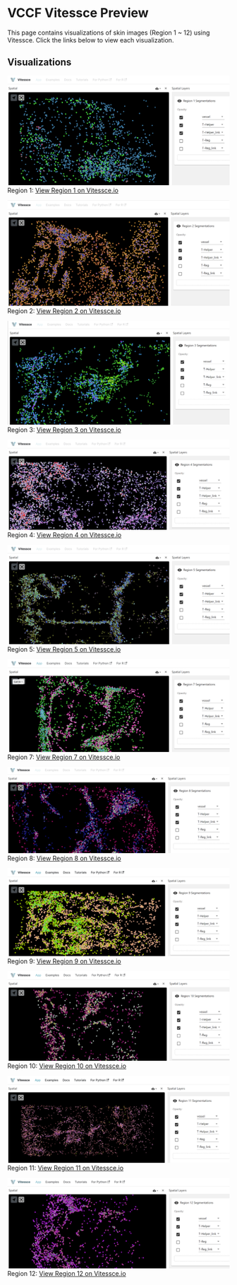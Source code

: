 # VCCF Vitessce Preview

This page contains visualizations of skin images (Region 1 ~ 12) using Vitessce. Click the links below to view each visualization.

## Visualizations

![Image 1](./image/region_1_preview.png)
Region 1: <a href="http://vitessce.io/#?theme=light&url=data:,%7B%22version%22%3A+%221.0.15%22%2C+%22name%22%3A+%22Transcriptomics+example%22%2C+%22description%22%3A+%22%22%2C+%22datasets%22%3A+%5B%7B%22uid%22%3A+%22A%22%2C+%22name%22%3A+%22Cell+segmentations%22%2C+%22files%22%3A+%5B%7B%22fileType%22%3A+%22raster.json%22%2C+%22options%22%3A+%7B%22schemaVersion%22%3A+%220.0.2%22%2C+%22images%22%3A+%5B%7B%22name%22%3A+%22Region+1+Segmentations%22%2C+%22type%22%3A+%22ome-tiff%22%2C+%22url%22%3A+%22https%3A%2F%2Fstoragetuzi.blob.core.windows.net%2Fblobtuzi%2Fcell_table_region_1.ome.tif%22%2C+%22metadata%22%3A+%7B%22isBitmask%22%3A+true%7D%7D%5D%7D%7D%5D%7D%5D%2C+%22coordinationSpace%22%3A+%7B%22dataset%22%3A+%7B%22A%22%3A+%22A%22%7D%2C+%22spatialZoom%22%3A+%7B%22A%22%3A+-4%7D%2C+%22spatialTargetX%22%3A+%7B%22A%22%3A+2000%7D%2C+%22spatialTargetY%22%3A+%7B%22A%22%3A+2000%7D%2C+%22spatialSegmentationLayer%22%3A+%7B%22A%22%3A+%5B%7B%22type%22%3A+%22bitmask%22%2C+%22index%22%3A+0%2C+%22visible%22%3A+true%2C+%22colormap%22%3A+null%2C+%22opacity%22%3A+1%2C+%22domainType%22%3A+%22Min%2FMax%22%2C+%22transparentColor%22%3A+%5B0%2C+0%2C+0%5D%2C+%22renderingMode%22%3A+%22Additive%22%2C+%22use3d%22%3A+false%2C+%22channels%22%3A+%5B%7B%22selection%22%3A+%7B%22c%22%3A+4%2C+%22t%22%3A+0%2C+%22z%22%3A+0%7D%2C+%22color%22%3A+%5B1%2C+0%2C+0%5D%2C+%22visible%22%3A+true%2C+%22slider%22%3A+%5B0%2C+1%5D%7D%2C+%7B%22selection%22%3A+%7B%22c%22%3A+1%2C+%22t%22%3A+0%2C+%22z%22%3A+0%7D%2C+%22color%22%3A+%5B0%2C+0%2C+1%5D%2C+%22visible%22%3A+true%2C+%22slider%22%3A+%5B0%2C+1%5D%7D%2C+%7B%22selection%22%3A+%7B%22c%22%3A+6%2C+%22t%22%3A+0%2C+%22z%22%3A+0%7D%2C+%22color%22%3A+%5B0%2C+0%2C+1%5D%2C+%22visible%22%3A+true%2C+%22slider%22%3A+%5B0%2C+1%5D%7D%2C+%7B%22selection%22%3A+%7B%22c%22%3A+2%2C+%22t%22%3A+0%2C+%22z%22%3A+0%7D%2C+%22color%22%3A+%5B0%2C+1%2C+0%5D%2C+%22visible%22%3A+false%2C+%22slider%22%3A+%5B0%2C+1%5D%7D%2C+%7B%22selection%22%3A+%7B%22c%22%3A+7%2C+%22t%22%3A+0%2C+%22z%22%3A+0%7D%2C+%22color%22%3A+%5B0%2C+1%2C+0%5D%2C+%22visible%22%3A+false%2C+%22slider%22%3A+%5B0%2C+1%5D%7D%5D%7D%5D%7D%7D%2C+%22layout%22%3A+%5B%7B%22component%22%3A+%22spatial%22%2C+%22coordinationScopes%22%3A+%7B%22dataset%22%3A+%22A%22%2C+%22spatialZoom%22%3A+%22A%22%2C+%22spatialTargetX%22%3A+%22A%22%2C+%22spatialTargetY%22%3A+%22A%22%2C+%22spatialSegmentationLayer%22%3A+%22A%22%7D%2C+%22x%22%3A+0.0%2C+%22y%22%3A+0%2C+%22w%22%3A+6.0%2C+%22h%22%3A+12%7D%2C+%7B%22component%22%3A+%22layerController%22%2C+%22coordinationScopes%22%3A+%7B%22dataset%22%3A+%22A%22%2C+%22spatialZoom%22%3A+%22A%22%2C+%22spatialTargetX%22%3A+%22A%22%2C+%22spatialTargetY%22%3A+%22A%22%2C+%22spatialSegmentationLayer%22%3A+%22A%22%7D%2C+%22x%22%3A+6.0%2C+%22y%22%3A+0%2C+%22w%22%3A+6.0%2C+%22h%22%3A+12%7D%5D%2C+%22initStrategy%22%3A+%22auto%22%7D" target="_blank">View Region 1 on Vitessce.io</a>

![Image 2](./image/region_2_preview.png)
Region 2: <a href="http://vitessce.io/#?theme=light&url=data:,%7B%22version%22%3A+%221.0.15%22%2C+%22name%22%3A+%22Transcriptomics+example%22%2C+%22description%22%3A+%22%22%2C+%22datasets%22%3A+%5B%7B%22uid%22%3A+%22A%22%2C+%22name%22%3A+%22Cell+segmentations%22%2C+%22files%22%3A+%5B%7B%22fileType%22%3A+%22raster.json%22%2C+%22options%22%3A+%7B%22schemaVersion%22%3A+%220.0.2%22%2C+%22images%22%3A+%5B%7B%22name%22%3A+%22Region+2+Segmentations%22%2C+%22type%22%3A+%22ome-tiff%22%2C+%22url%22%3A+%22https%3A%2F%2Fstoragetuzi.blob.core.windows.net%2Fblobtuzi%2Fcell_table_region_2.ome.tif%22%2C+%22metadata%22%3A+%7B%22isBitmask%22%3A+true%7D%7D%5D%7D%7D%5D%7D%5D%2C+%22coordinationSpace%22%3A+%7B%22dataset%22%3A+%7B%22A%22%3A+%22A%22%7D%2C+%22spatialZoom%22%3A+%7B%22A%22%3A+-4%7D%2C+%22spatialTargetX%22%3A+%7B%22A%22%3A+2000%7D%2C+%22spatialTargetY%22%3A+%7B%22A%22%3A+2000%7D%2C+%22spatialSegmentationLayer%22%3A+%7B%22A%22%3A+%5B%7B%22type%22%3A+%22bitmask%22%2C+%22index%22%3A+0%2C+%22visible%22%3A+true%2C+%22colormap%22%3A+null%2C+%22opacity%22%3A+1%2C+%22domainType%22%3A+%22Min%2FMax%22%2C+%22transparentColor%22%3A+%5B0%2C+0%2C+0%5D%2C+%22renderingMode%22%3A+%22Additive%22%2C+%22use3d%22%3A+false%2C+%22channels%22%3A+%5B%7B%22selection%22%3A+%7B%22c%22%3A+4%2C+%22t%22%3A+0%2C+%22z%22%3A+0%7D%2C+%22color%22%3A+%5B1%2C+0%2C+0%5D%2C+%22visible%22%3A+true%2C+%22slider%22%3A+%5B0%2C+1%5D%7D%2C+%7B%22selection%22%3A+%7B%22c%22%3A+1%2C+%22t%22%3A+0%2C+%22z%22%3A+0%7D%2C+%22color%22%3A+%5B0%2C+0%2C+1%5D%2C+%22visible%22%3A+true%2C+%22slider%22%3A+%5B0%2C+1%5D%7D%2C+%7B%22selection%22%3A+%7B%22c%22%3A+6%2C+%22t%22%3A+0%2C+%22z%22%3A+0%7D%2C+%22color%22%3A+%5B0%2C+0%2C+1%5D%2C+%22visible%22%3A+true%2C+%22slider%22%3A+%5B0%2C+1%5D%7D%2C+%7B%22selection%22%3A+%7B%22c%22%3A+2%2C+%22t%22%3A+0%2C+%22z%22%3A+0%7D%2C+%22color%22%3A+%5B0%2C+1%2C+0%5D%2C+%22visible%22%3A+false%2C+%22slider%22%3A+%5B0%2C+1%5D%7D%2C+%7B%22selection%22%3A+%7B%22c%22%3A+7%2C+%22t%22%3A+0%2C+%22z%22%3A+0%7D%2C+%22color%22%3A+%5B0%2C+1%2C+0%5D%2C+%22visible%22%3A+false%2C+%22slider%22%3A+%5B0%2C+1%5D%7D%5D%7D%5D%7D%7D%2C+%22layout%22%3A+%5B%7B%22component%22%3A+%22spatial%22%2C+%22coordinationScopes%22%3A+%7B%22dataset%22%3A+%22A%22%2C+%22spatialZoom%22%3A+%22A%22%2C+%22spatialTargetX%22%3A+%22A%22%2C+%22spatialTargetY%22%3A+%22A%22%2C+%22spatialSegmentationLayer%22%3A+%22A%22%7D%2C+%22x%22%3A+0.0%2C+%22y%22%3A+0%2C+%22w%22%3A+6.0%2C+%22h%22%3A+12%7D%2C+%7B%22component%22%3A+%22layerController%22%2C+%22coordinationScopes%22%3A+%7B%22dataset%22%3A+%22A%22%2C+%22spatialZoom%22%3A+%22A%22%2C+%22spatialTargetX%22%3A+%22A%22%2C+%22spatialTargetY%22%3A+%22A%22%2C+%22spatialSegmentationLayer%22%3A+%22A%22%7D%2C+%22x%22%3A+6.0%2C+%22y%22%3A+0%2C+%22w%22%3A+6.0%2C+%22h%22%3A+12%7D%5D%2C+%22initStrategy%22%3A+%22auto%22%7D" target="_blank">View Region 2 on Vitessce.io</a>

![Image 3](./image/region_3_preview.png)
Region 3: <a href="http://vitessce.io/#?theme=light&url=data:,%7B%22version%22%3A+%221.0.15%22%2C+%22name%22%3A+%22Transcriptomics+example%22%2C+%22description%22%3A+%22%22%2C+%22datasets%22%3A+%5B%7B%22uid%22%3A+%22A%22%2C+%22name%22%3A+%22Cell+segmentations%22%2C+%22files%22%3A+%5B%7B%22fileType%22%3A+%22raster.json%22%2C+%22options%22%3A+%7B%22schemaVersion%22%3A+%220.0.2%22%2C+%22images%22%3A+%5B%7B%22name%22%3A+%22Region+3+Segmentations%22%2C+%22type%22%3A+%22ome-tiff%22%2C+%22url%22%3A+%22https%3A%2F%2Fstoragetuzi.blob.core.windows.net%2Fblobtuzi%2Fcell_table_region_3.ome.tif%22%2C+%22metadata%22%3A+%7B%22isBitmask%22%3A+true%7D%7D%5D%7D%7D%5D%7D%5D%2C+%22coordinationSpace%22%3A+%7B%22dataset%22%3A+%7B%22A%22%3A+%22A%22%7D%2C+%22spatialZoom%22%3A+%7B%22A%22%3A+-4%7D%2C+%22spatialTargetX%22%3A+%7B%22A%22%3A+2000%7D%2C+%22spatialTargetY%22%3A+%7B%22A%22%3A+2000%7D%2C+%22spatialSegmentationLayer%22%3A+%7B%22A%22%3A+%5B%7B%22type%22%3A+%22bitmask%22%2C+%22index%22%3A+0%2C+%22visible%22%3A+true%2C+%22colormap%22%3A+null%2C+%22opacity%22%3A+1%2C+%22domainType%22%3A+%22Min%2FMax%22%2C+%22transparentColor%22%3A+%5B0%2C+0%2C+0%5D%2C+%22renderingMode%22%3A+%22Additive%22%2C+%22use3d%22%3A+false%2C+%22channels%22%3A+%5B%7B%22selection%22%3A+%7B%22c%22%3A+4%2C+%22t%22%3A+0%2C+%22z%22%3A+0%7D%2C+%22color%22%3A+%5B1%2C+0%2C+0%5D%2C+%22visible%22%3A+true%2C+%22slider%22%3A+%5B0%2C+1%5D%7D%2C+%7B%22selection%22%3A+%7B%22c%22%3A+1%2C+%22t%22%3A+0%2C+%22z%22%3A+0%7D%2C+%22color%22%3A+%5B0%2C+0%2C+1%5D%2C+%22visible%22%3A+true%2C+%22slider%22%3A+%5B0%2C+1%5D%7D%2C+%7B%22selection%22%3A+%7B%22c%22%3A+6%2C+%22t%22%3A+0%2C+%22z%22%3A+0%7D%2C+%22color%22%3A+%5B0%2C+0%2C+1%5D%2C+%22visible%22%3A+true%2C+%22slider%22%3A+%5B0%2C+1%5D%7D%2C+%7B%22selection%22%3A+%7B%22c%22%3A+2%2C+%22t%22%3A+0%2C+%22z%22%3A+0%7D%2C+%22color%22%3A+%5B0%2C+1%2C+0%5D%2C+%22visible%22%3A+false%2C+%22slider%22%3A+%5B0%2C+1%5D%7D%2C+%7B%22selection%22%3A+%7B%22c%22%3A+7%2C+%22t%22%3A+0%2C+%22z%22%3A+0%7D%2C+%22color%22%3A+%5B0%2C+1%2C+0%5D%2C+%22visible%22%3A+false%2C+%22slider%22%3A+%5B0%2C+1%5D%7D%5D%7D%5D%7D%7D%2C+%22layout%22%3A+%5B%7B%22component%22%3A+%22spatial%22%2C+%22coordinationScopes%22%3A+%7B%22dataset%22%3A+%22A%22%2C+%22spatialZoom%22%3A+%22A%22%2C+%22spatialTargetX%22%3A+%22A%22%2C+%22spatialTargetY%22%3A+%22A%22%2C+%22spatialSegmentationLayer%22%3A+%22A%22%7D%2C+%22x%22%3A+0.0%2C+%22y%22%3A+0%2C+%22w%22%3A+6.0%2C+%22h%22%3A+12%7D%2C+%7B%22component%22%3A+%22layerController%22%2C+%22coordinationScopes%22%3A+%7B%22dataset%22%3A+%22A%22%2C+%22spatialZoom%22%3A+%22A%22%2C+%22spatialTargetX%22%3A+%22A%22%2C+%22spatialTargetY%22%3A+%22A%22%2C+%22spatialSegmentationLayer%22%3A+%22A%22%7D%2C+%22x%22%3A+6.0%2C+%22y%22%3A+0%2C+%22w%22%3A+6.0%2C+%22h%22%3A+12%7D%5D%2C+%22initStrategy%22%3A+%22auto%22%7D" target="_blank">View Region 3 on Vitessce.io</a>

![Image 4](./image/region_4_preview.png)
Region 4: <a href="http://vitessce.io/#?theme=light&url=data:,%7B%22version%22%3A+%221.0.15%22%2C+%22name%22%3A+%22Transcriptomics+example%22%2C+%22description%22%3A+%22%22%2C+%22datasets%22%3A+%5B%7B%22uid%22%3A+%22A%22%2C+%22name%22%3A+%22Cell+segmentations%22%2C+%22files%22%3A+%5B%7B%22fileType%22%3A+%22raster.json%22%2C+%22options%22%3A+%7B%22schemaVersion%22%3A+%220.0.2%22%2C+%22images%22%3A+%5B%7B%22name%22%3A+%22Region+4+Segmentations%22%2C+%22type%22%3A+%22ome-tiff%22%2C+%22url%22%3A+%22https%3A%2F%2Fstoragetuzi.blob.core.windows.net%2Fblobtuzi%2Fcell_table_region_4.ome.tif%22%2C+%22metadata%22%3A+%7B%22isBitmask%22%3A+true%7D%7D%5D%7D%7D%5D%7D%5D%2C+%22coordinationSpace%22%3A+%7B%22dataset%22%3A+%7B%22A%22%3A+%22A%22%7D%2C+%22spatialZoom%22%3A+%7B%22A%22%3A+-4%7D%2C+%22spatialTargetX%22%3A+%7B%22A%22%3A+2000%7D%2C+%22spatialTargetY%22%3A+%7B%22A%22%3A+2000%7D%2C+%22spatialSegmentationLayer%22%3A+%7B%22A%22%3A+%5B%7B%22type%22%3A+%22bitmask%22%2C+%22index%22%3A+0%2C+%22visible%22%3A+true%2C+%22colormap%22%3A+null%2C+%22opacity%22%3A+1%2C+%22domainType%22%3A+%22Min%2FMax%22%2C+%22transparentColor%22%3A+%5B0%2C+0%2C+0%5D%2C+%22renderingMode%22%3A+%22Additive%22%2C+%22use3d%22%3A+false%2C+%22channels%22%3A+%5B%7B%22selection%22%3A+%7B%22c%22%3A+4%2C+%22t%22%3A+0%2C+%22z%22%3A+0%7D%2C+%22color%22%3A+%5B1%2C+0%2C+0%5D%2C+%22visible%22%3A+true%2C+%22slider%22%3A+%5B0%2C+1%5D%7D%2C+%7B%22selection%22%3A+%7B%22c%22%3A+1%2C+%22t%22%3A+0%2C+%22z%22%3A+0%7D%2C+%22color%22%3A+%5B0%2C+0%2C+1%5D%2C+%22visible%22%3A+true%2C+%22slider%22%3A+%5B0%2C+1%5D%7D%2C+%7B%22selection%22%3A+%7B%22c%22%3A+6%2C+%22t%22%3A+0%2C+%22z%22%3A+0%7D%2C+%22color%22%3A+%5B0%2C+0%2C+1%5D%2C+%22visible%22%3A+true%2C+%22slider%22%3A+%5B0%2C+1%5D%7D%2C+%7B%22selection%22%3A+%7B%22c%22%3A+2%2C+%22t%22%3A+0%2C+%22z%22%3A+0%7D%2C+%22color%22%3A+%5B0%2C+1%2C+0%5D%2C+%22visible%22%3A+false%2C+%22slider%22%3A+%5B0%2C+1%5D%7D%2C+%7B%22selection%22%3A+%7B%22c%22%3A+7%2C+%22t%22%3A+0%2C+%22z%22%3A+0%7D%2C+%22color%22%3A+%5B0%2C+1%2C+0%5D%2C+%22visible%22%3A+false%2C+%22slider%22%3A+%5B0%2C+1%5D%7D%5D%7D%5D%7D%7D%2C+%22layout%22%3A+%5B%7B%22component%22%3A+%22spatial%22%2C+%22coordinationScopes%22%3A+%7B%22dataset%22%3A+%22A%22%2C+%22spatialZoom%22%3A+%22A%22%2C+%22spatialTargetX%22%3A+%22A%22%2C+%22spatialTargetY%22%3A+%22A%22%2C+%22spatialSegmentationLayer%22%3A+%22A%22%7D%2C+%22x%22%3A+0.0%2C+%22y%22%3A+0%2C+%22w%22%3A+6.0%2C+%22h%22%3A+12%7D%2C+%7B%22component%22%3A+%22layerController%22%2C+%22coordinationScopes%22%3A+%7B%22dataset%22%3A+%22A%22%2C+%22spatialZoom%22%3A+%22A%22%2C+%22spatialTargetX%22%3A+%22A%22%2C+%22spatialTargetY%22%3A+%22A%22%2C+%22spatialSegmentationLayer%22%3A+%22A%22%7D%2C+%22x%22%3A+6.0%2C+%22y%22%3A+0%2C+%22w%22%3A+6.0%2C+%22h%22%3A+12%7D%5D%2C+%22initStrategy%22%3A+%22auto%22%7D" target="_blank">View Region 4 on Vitessce.io</a>

![Image 5](./image/region_5_preview.png)
Region 5: <a href="http://vitessce.io/#?theme=light&url=data:,%7B%22version%22%3A+%221.0.15%22%2C+%22name%22%3A+%22Transcriptomics+example%22%2C+%22description%22%3A+%22%22%2C+%22datasets%22%3A+%5B%7B%22uid%22%3A+%22A%22%2C+%22name%22%3A+%22Cell+segmentations%22%2C+%22files%22%3A+%5B%7B%22fileType%22%3A+%22raster.json%22%2C+%22options%22%3A+%7B%22schemaVersion%22%3A+%220.0.2%22%2C+%22images%22%3A+%5B%7B%22name%22%3A+%22Region+5+Segmentations%22%2C+%22type%22%3A+%22ome-tiff%22%2C+%22url%22%3A+%22https%3A%2F%2Fstoragetuzi.blob.core.windows.net%2Fblobtuzi%2Fcell_table_region_5.ome.tif%22%2C+%22metadata%22%3A+%7B%22isBitmask%22%3A+true%7D%7D%5D%7D%7D%5D%7D%5D%2C+%22coordinationSpace%22%3A+%7B%22dataset%22%3A+%7B%22A%22%3A+%22A%22%7D%2C+%22spatialZoom%22%3A+%7B%22A%22%3A+-4%7D%2C+%22spatialTargetX%22%3A+%7B%22A%22%3A+2000%7D%2C+%22spatialTargetY%22%3A+%7B%22A%22%3A+2000%7D%2C+%22spatialSegmentationLayer%22%3A+%7B%22A%22%3A+%5B%7B%22type%22%3A+%22bitmask%22%2C+%22index%22%3A+0%2C+%22visible%22%3A+true%2C+%22colormap%22%3A+null%2C+%22opacity%22%3A+1%2C+%22domainType%22%3A+%22Min%2FMax%22%2C+%22transparentColor%22%3A+%5B0%2C+0%2C+0%5D%2C+%22renderingMode%22%3A+%22Additive%22%2C+%22use3d%22%3A+false%2C+%22channels%22%3A+%5B%7B%22selection%22%3A+%7B%22c%22%3A+4%2C+%22t%22%3A+0%2C+%22z%22%3A+0%7D%2C+%22color%22%3A+%5B1%2C+0%2C+0%5D%2C+%22visible%22%3A+true%2C+%22slider%22%3A+%5B0%2C+1%5D%7D%2C+%7B%22selection%22%3A+%7B%22c%22%3A+1%2C+%22t%22%3A+0%2C+%22z%22%3A+0%7D%2C+%22color%22%3A+%5B0%2C+0%2C+1%5D%2C+%22visible%22%3A+true%2C+%22slider%22%3A+%5B0%2C+1%5D%7D%2C+%7B%22selection%22%3A+%7B%22c%22%3A+6%2C+%22t%22%3A+0%2C+%22z%22%3A+0%7D%2C+%22color%22%3A+%5B0%2C+0%2C+1%5D%2C+%22visible%22%3A+true%2C+%22slider%22%3A+%5B0%2C+1%5D%7D%2C+%7B%22selection%22%3A+%7B%22c%22%3A+2%2C+%22t%22%3A+0%2C+%22z%22%3A+0%7D%2C+%22color%22%3A+%5B0%2C+1%2C+0%5D%2C+%22visible%22%3A+false%2C+%22slider%22%3A+%5B0%2C+1%5D%7D%2C+%7B%22selection%22%3A+%7B%22c%22%3A+7%2C+%22t%22%3A+0%2C+%22z%22%3A+0%7D%2C+%22color%22%3A+%5B0%2C+1%2C+0%5D%2C+%22visible%22%3A+false%2C+%22slider%22%3A+%5B0%2C+1%5D%7D%5D%7D%5D%7D%7D%2C+%22layout%22%3A+%5B%7B%22component%22%3A+%22spatial%22%2C+%22coordinationScopes%22%3A+%7B%22dataset%22%3A+%22A%22%2C+%22spatialZoom%22%3A+%22A%22%2C+%22spatialTargetX%22%3A+%22A%22%2C+%22spatialTargetY%22%3A+%22A%22%2C+%22spatialSegmentationLayer%22%3A+%22A%22%7D%2C+%22x%22%3A+0.0%2C+%22y%22%3A+0%2C+%22w%22%3A+6.0%2C+%22h%22%3A+12%7D%2C+%7B%22component%22%3A+%22layerController%22%2C+%22coordinationScopes%22%3A+%7B%22dataset%22%3A+%22A%22%2C+%22spatialZoom%22%3A+%22A%22%2C+%22spatialTargetX%22%3A+%22A%22%2C+%22spatialTargetY%22%3A+%22A%22%2C+%22spatialSegmentationLayer%22%3A+%22A%22%7D%2C+%22x%22%3A+6.0%2C+%22y%22%3A+0%2C+%22w%22%3A+6.0%2C+%22h%22%3A+12%7D%5D%2C+%22initStrategy%22%3A+%22auto%22%7D" target="_blank">View Region 5 on Vitessce.io</a>

![Image 7](./image/region_7_preview.png)
Region 7: <a href="http://vitessce.io/#?theme=light&url=data:,%7B%22version%22%3A+%221.0.15%22%2C+%22name%22%3A+%22Transcriptomics+example%22%2C+%22description%22%3A+%22%22%2C+%22datasets%22%3A+%5B%7B%22uid%22%3A+%22A%22%2C+%22name%22%3A+%22Cell+segmentations%22%2C+%22files%22%3A+%5B%7B%22fileType%22%3A+%22raster.json%22%2C+%22options%22%3A+%7B%22schemaVersion%22%3A+%220.0.2%22%2C+%22images%22%3A+%5B%7B%22name%22%3A+%22Region+7+Segmentations%22%2C+%22type%22%3A+%22ome-tiff%22%2C+%22url%22%3A+%22https%3A%2F%2Fstoragetuzi.blob.core.windows.net%2Fblobtuzi%2Fcell_table_region_7.ome.tif%22%2C+%22metadata%22%3A+%7B%22isBitmask%22%3A+true%7D%7D%5D%7D%7D%5D%7D%5D%2C+%22coordinationSpace%22%3A+%7B%22dataset%22%3A+%7B%22A%22%3A+%22A%22%7D%2C+%22spatialZoom%22%3A+%7B%22A%22%3A+-4%7D%2C+%22spatialTargetX%22%3A+%7B%22A%22%3A+2000%7D%2C+%22spatialTargetY%22%3A+%7B%22A%22%3A+2000%7D%2C+%22spatialSegmentationLayer%22%3A+%7B%22A%22%3A+%5B%7B%22type%22%3A+%22bitmask%22%2C+%22index%22%3A+0%2C+%22visible%22%3A+true%2C+%22colormap%22%3A+null%2C+%22opacity%22%3A+1%2C+%22domainType%22%3A+%22Min%2FMax%22%2C+%22transparentColor%22%3A+%5B0%2C+0%2C+0%5D%2C+%22renderingMode%22%3A+%22Additive%22%2C+%22use3d%22%3A+false%2C+%22channels%22%3A+%5B%7B%22selection%22%3A+%7B%22c%22%3A+4%2C+%22t%22%3A+0%2C+%22z%22%3A+0%7D%2C+%22color%22%3A+%5B1%2C+0%2C+0%5D%2C+%22visible%22%3A+true%2C+%22slider%22%3A+%5B0%2C+1%5D%7D%2C+%7B%22selection%22%3A+%7B%22c%22%3A+1%2C+%22t%22%3A+0%2C+%22z%22%3A+0%7D%2C+%22color%22%3A+%5B0%2C+0%2C+1%5D%2C+%22visible%22%3A+true%2C+%22slider%22%3A+%5B0%2C+1%5D%7D%2C+%7B%22selection%22%3A+%7B%22c%22%3A+6%2C+%22t%22%3A+0%2C+%22z%22%3A+0%7D%2C+%22color%22%3A+%5B0%2C+0%2C+1%5D%2C+%22visible%22%3A+true%2C+%22slider%22%3A+%5B0%2C+1%5D%7D%2C+%7B%22selection%22%3A+%7B%22c%22%3A+2%2C+%22t%22%3A+0%2C+%22z%22%3A+0%7D%2C+%22color%22%3A+%5B0%2C+1%2C+0%5D%2C+%22visible%22%3A+false%2C+%22slider%22%3A+%5B0%2C+1%5D%7D%2C+%7B%22selection%22%3A+%7B%22c%22%3A+7%2C+%22t%22%3A+0%2C+%22z%22%3A+0%7D%2C+%22color%22%3A+%5B0%2C+1%2C+0%5D%2C+%22visible%22%3A+false%2C+%22slider%22%3A+%5B0%2C+1%5D%7D%5D%7D%5D%7D%7D%2C+%22layout%22%3A+%5B%7B%22component%22%3A+%22spatial%22%2C+%22coordinationScopes%22%3A+%7B%22dataset%22%3A+%22A%22%2C+%22spatialZoom%22%3A+%22A%22%2C+%22spatialTargetX%22%3A+%22A%22%2C+%22spatialTargetY%22%3A+%22A%22%2C+%22spatialSegmentationLayer%22%3A+%22A%22%7D%2C+%22x%22%3A+0.0%2C+%22y%22%3A+0%2C+%22w%22%3A+6.0%2C+%22h%22%3A+12%7D%2C+%7B%22component%22%3A+%22layerController%22%2C+%22coordinationScopes%22%3A+%7B%22dataset%22%3A+%22A%22%2C+%22spatialZoom%22%3A+%22A%22%2C+%22spatialTargetX%22%3A+%22A%22%2C+%22spatialTargetY%22%3A+%22A%22%2C+%22spatialSegmentationLayer%22%3A+%22A%22%7D%2C+%22x%22%3A+6.0%2C+%22y%22%3A+0%2C+%22w%22%3A+6.0%2C+%22h%22%3A+12%7D%5D%2C+%22initStrategy%22%3A+%22auto%22%7D" target="_blank">View Region 7 on Vitessce.io</a>

![Image 8](./image/region_8_preview.png)
Region 8: <a href="http://vitessce.io/#?theme=light&url=data:,%7B%22version%22%3A+%221.0.15%22%2C+%22name%22%3A+%22Transcriptomics+example%22%2C+%22description%22%3A+%22%22%2C+%22datasets%22%3A+%5B%7B%22uid%22%3A+%22A%22%2C+%22name%22%3A+%22Cell+segmentations%22%2C+%22files%22%3A+%5B%7B%22fileType%22%3A+%22raster.json%22%2C+%22options%22%3A+%7B%22schemaVersion%22%3A+%220.0.2%22%2C+%22images%22%3A+%5B%7B%22name%22%3A+%22Region+8+Segmentations%22%2C+%22type%22%3A+%22ome-tiff%22%2C+%22url%22%3A+%22https%3A%2F%2Fstoragetuzi.blob.core.windows.net%2Fblobtuzi%2Fcell_table_region_8.ome.tif%22%2C+%22metadata%22%3A+%7B%22isBitmask%22%3A+true%7D%7D%5D%7D%7D%5D%7D%5D%2C+%22coordinationSpace%22%3A+%7B%22dataset%22%3A+%7B%22A%22%3A+%22A%22%7D%2C+%22spatialZoom%22%3A+%7B%22A%22%3A+-4%7D%2C+%22spatialTargetX%22%3A+%7B%22A%22%3A+2000%7D%2C+%22spatialTargetY%22%3A+%7B%22A%22%3A+2000%7D%2C+%22spatialSegmentationLayer%22%3A+%7B%22A%22%3A+%5B%7B%22type%22%3A+%22bitmask%22%2C+%22index%22%3A+0%2C+%22visible%22%3A+true%2C+%22colormap%22%3A+null%2C+%22opacity%22%3A+1%2C+%22domainType%22%3A+%22Min%2FMax%22%2C+%22transparentColor%22%3A+%5B0%2C+0%2C+0%5D%2C+%22renderingMode%22%3A+%22Additive%22%2C+%22use3d%22%3A+false%2C+%22channels%22%3A+%5B%7B%22selection%22%3A+%7B%22c%22%3A+4%2C+%22t%22%3A+0%2C+%22z%22%3A+0%7D%2C+%22color%22%3A+%5B1%2C+0%2C+0%5D%2C+%22visible%22%3A+true%2C+%22slider%22%3A+%5B0%2C+1%5D%7D%2C+%7B%22selection%22%3A+%7B%22c%22%3A+1%2C+%22t%22%3A+0%2C+%22z%22%3A+0%7D%2C+%22color%22%3A+%5B0%2C+0%2C+1%5D%2C+%22visible%22%3A+true%2C+%22slider%22%3A+%5B0%2C+1%5D%7D%2C+%7B%22selection%22%3A+%7B%22c%22%3A+6%2C+%22t%22%3A+0%2C+%22z%22%3A+0%7D%2C+%22color%22%3A+%5B0%2C+0%2C+1%5D%2C+%22visible%22%3A+true%2C+%22slider%22%3A+%5B0%2C+1%5D%7D%2C+%7B%22selection%22%3A+%7B%22c%22%3A+2%2C+%22t%22%3A+0%2C+%22z%22%3A+0%7D%2C+%22color%22%3A+%5B0%2C+1%2C+0%5D%2C+%22visible%22%3A+false%2C+%22slider%22%3A+%5B0%2C+1%5D%7D%2C+%7B%22selection%22%3A+%7B%22c%22%3A+7%2C+%22t%22%3A+0%2C+%22z%22%3A+0%7D%2C+%22color%22%3A+%5B0%2C+1%2C+0%5D%2C+%22visible%22%3A+false%2C+%22slider%22%3A+%5B0%2C+1%5D%7D%5D%7D%5D%7D%7D%2C+%22layout%22%3A+%5B%7B%22component%22%3A+%22spatial%22%2C+%22coordinationScopes%22%3A+%7B%22dataset%22%3A+%22A%22%2C+%22spatialZoom%22%3A+%22A%22%2C+%22spatialTargetX%22%3A+%22A%22%2C+%22spatialTargetY%22%3A+%22A%22%2C+%22spatialSegmentationLayer%22%3A+%22A%22%7D%2C+%22x%22%3A+0.0%2C+%22y%22%3A+0%2C+%22w%22%3A+6.0%2C+%22h%22%3A+12%7D%2C+%7B%22component%22%3A+%22layerController%22%2C+%22coordinationScopes%22%3A+%7B%22dataset%22%3A+%22A%22%2C+%22spatialZoom%22%3A+%22A%22%2C+%22spatialTargetX%22%3A+%22A%22%2C+%22spatialTargetY%22%3A+%22A%22%2C+%22spatialSegmentationLayer%22%3A+%22A%22%7D%2C+%22x%22%3A+6.0%2C+%22y%22%3A+0%2C+%22w%22%3A+6.0%2C+%22h%22%3A+12%7D%5D%2C+%22initStrategy%22%3A+%22auto%22%7D" target="_blank">View Region 8 on Vitessce.io</a>

![Image 9](./image/region_9_preview.png)
Region 9: <a href="http://vitessce.io/#?theme=light&url=data:,%7B%22version%22%3A+%221.0.15%22%2C+%22name%22%3A+%22Transcriptomics+example%22%2C+%22description%22%3A+%22%22%2C+%22datasets%22%3A+%5B%7B%22uid%22%3A+%22A%22%2C+%22name%22%3A+%22Cell+segmentations%22%2C+%22files%22%3A+%5B%7B%22fileType%22%3A+%22raster.json%22%2C+%22options%22%3A+%7B%22schemaVersion%22%3A+%220.0.2%22%2C+%22images%22%3A+%5B%7B%22name%22%3A+%22Region+9+Segmentations%22%2C+%22type%22%3A+%22ome-tiff%22%2C+%22url%22%3A+%22https%3A%2F%2Fstoragetuzi.blob.core.windows.net%2Fblobtuzi%2Fcell_table_region_9.ome.tif%22%2C+%22metadata%22%3A+%7B%22isBitmask%22%3A+true%7D%7D%5D%7D%7D%5D%7D%5D%2C+%22coordinationSpace%22%3A+%7B%22dataset%22%3A+%7B%22A%22%3A+%22A%22%7D%2C+%22spatialZoom%22%3A+%7B%22A%22%3A+-4%7D%2C+%22spatialTargetX%22%3A+%7B%22A%22%3A+2000%7D%2C+%22spatialTargetY%22%3A+%7B%22A%22%3A+2000%7D%2C+%22spatialSegmentationLayer%22%3A+%7B%22A%22%3A+%5B%7B%22type%22%3A+%22bitmask%22%2C+%22index%22%3A+0%2C+%22visible%22%3A+true%2C+%22colormap%22%3A+null%2C+%22opacity%22%3A+1%2C+%22domainType%22%3A+%22Min%2FMax%22%2C+%22transparentColor%22%3A+%5B0%2C+0%2C+0%5D%2C+%22renderingMode%22%3A+%22Additive%22%2C+%22use3d%22%3A+false%2C+%22channels%22%3A+%5B%7B%22selection%22%3A+%7B%22c%22%3A+4%2C+%22t%22%3A+0%2C+%22z%22%3A+0%7D%2C+%22color%22%3A+%5B1%2C+0%2C+0%5D%2C+%22visible%22%3A+true%2C+%22slider%22%3A+%5B0%2C+1%5D%7D%2C+%7B%22selection%22%3A+%7B%22c%22%3A+1%2C+%22t%22%3A+0%2C+%22z%22%3A+0%7D%2C+%22color%22%3A+%5B0%2C+0%2C+1%5D%2C+%22visible%22%3A+true%2C+%22slider%22%3A+%5B0%2C+1%5D%7D%2C+%7B%22selection%22%3A+%7B%22c%22%3A+6%2C+%22t%22%3A+0%2C+%22z%22%3A+0%7D%2C+%22color%22%3A+%5B0%2C+0%2C+1%5D%2C+%22visible%22%3A+true%2C+%22slider%22%3A+%5B0%2C+1%5D%7D%2C+%7B%22selection%22%3A+%7B%22c%22%3A+2%2C+%22t%22%3A+0%2C+%22z%22%3A+0%7D%2C+%22color%22%3A+%5B0%2C+1%2C+0%5D%2C+%22visible%22%3A+false%2C+%22slider%22%3A+%5B0%2C+1%5D%7D%2C+%7B%22selection%22%3A+%7B%22c%22%3A+7%2C+%22t%22%3A+0%2C+%22z%22%3A+0%7D%2C+%22color%22%3A+%5B0%2C+1%2C+0%5D%2C+%22visible%22%3A+false%2C+%22slider%22%3A+%5B0%2C+1%5D%7D%5D%7D%5D%7D%7D%2C+%22layout%22%3A+%5B%7B%22component%22%3A+%22spatial%22%2C+%22coordinationScopes%22%3A+%7B%22dataset%22%3A+%22A%22%2C+%22spatialZoom%22%3A+%22A%22%2C+%22spatialTargetX%22%3A+%22A%22%2C+%22spatialTargetY%22%3A+%22A%22%2C+%22spatialSegmentationLayer%22%3A+%22A%22%7D%2C+%22x%22%3A+0.0%2C+%22y%22%3A+0%2C+%22w%22%3A+6.0%2C+%22h%22%3A+12%7D%2C+%7B%22component%22%3A+%22layerController%22%2C+%22coordinationScopes%22%3A+%7B%22dataset%22%3A+%22A%22%2C+%22spatialZoom%22%3A+%22A%22%2C+%22spatialTargetX%22%3A+%22A%22%2C+%22spatialTargetY%22%3A+%22A%22%2C+%22spatialSegmentationLayer%22%3A+%22A%22%7D%2C+%22x%22%3A+6.0%2C+%22y%22%3A+0%2C+%22w%22%3A+6.0%2C+%22h%22%3A+12%7D%5D%2C+%22initStrategy%22%3A+%22auto%22%7D" target="_blank">View Region 9 on Vitessce.io</a>

![Image 10](./image/region_10_preview.png)
Region 10: <a href="http://vitessce.io/#?theme=light&url=data:,%7B%22version%22%3A+%221.0.15%22%2C+%22name%22%3A+%22Transcriptomics+example%22%2C+%22description%22%3A+%22%22%2C+%22datasets%22%3A+%5B%7B%22uid%22%3A+%22A%22%2C+%22name%22%3A+%22Cell+segmentations%22%2C+%22files%22%3A+%5B%7B%22fileType%22%3A+%22raster.json%22%2C+%22options%22%3A+%7B%22schemaVersion%22%3A+%220.0.2%22%2C+%22images%22%3A+%5B%7B%22name%22%3A+%22Region+10+Segmentations%22%2C+%22type%22%3A+%22ome-tiff%22%2C+%22url%22%3A+%22https%3A%2F%2Fstoragetuzi.blob.core.windows.net%2Fblobtuzi%2Fcell_table_region_10.ome.tif%22%2C+%22metadata%22%3A+%7B%22isBitmask%22%3A+true%7D%7D%5D%7D%7D%5D%7D%5D%2C+%22coordinationSpace%22%3A+%7B%22dataset%22%3A+%7B%22A%22%3A+%22A%22%7D%2C+%22spatialZoom%22%3A+%7B%22A%22%3A+-4%7D%2C+%22spatialTargetX%22%3A+%7B%22A%22%3A+2000%7D%2C+%22spatialTargetY%22%3A+%7B%22A%22%3A+2000%7D%2C+%22spatialSegmentationLayer%22%3A+%7B%22A%22%3A+%5B%7B%22type%22%3A+%22bitmask%22%2C+%22index%22%3A+0%2C+%22visible%22%3A+true%2C+%22colormap%22%3A+null%2C+%22opacity%22%3A+1%2C+%22domainType%22%3A+%22Min%2FMax%22%2C+%22transparentColor%22%3A+%5B0%2C+0%2C+0%5D%2C+%22renderingMode%22%3A+%22Additive%22%2C+%22use3d%22%3A+false%2C+%22channels%22%3A+%5B%7B%22selection%22%3A+%7B%22c%22%3A+4%2C+%22t%22%3A+0%2C+%22z%22%3A+0%7D%2C+%22color%22%3A+%5B1%2C+0%2C+0%5D%2C+%22visible%22%3A+true%2C+%22slider%22%3A+%5B0%2C+1%5D%7D%2C+%7B%22selection%22%3A+%7B%22c%22%3A+1%2C+%22t%22%3A+0%2C+%22z%22%3A+0%7D%2C+%22color%22%3A+%5B0%2C+0%2C+1%5D%2C+%22visible%22%3A+true%2C+%22slider%22%3A+%5B0%2C+1%5D%7D%2C+%7B%22selection%22%3A+%7B%22c%22%3A+6%2C+%22t%22%3A+0%2C+%22z%22%3A+0%7D%2C+%22color%22%3A+%5B0%2C+0%2C+1%5D%2C+%22visible%22%3A+true%2C+%22slider%22%3A+%5B0%2C+1%5D%7D%2C+%7B%22selection%22%3A+%7B%22c%22%3A+2%2C+%22t%22%3A+0%2C+%22z%22%3A+0%7D%2C+%22color%22%3A+%5B0%2C+1%2C+0%5D%2C+%22visible%22%3A+false%2C+%22slider%22%3A+%5B0%2C+1%5D%7D%2C+%7B%22selection%22%3A+%7B%22c%22%3A+7%2C+%22t%22%3A+0%2C+%22z%22%3A+0%7D%2C+%22color%22%3A+%5B0%2C+1%2C+0%5D%2C+%22visible%22%3A+false%2C+%22slider%22%3A+%5B0%2C+1%5D%7D%5D%7D%5D%7D%7D%2C+%22layout%22%3A+%5B%7B%22component%22%3A+%22spatial%22%2C+%22coordinationScopes%22%3A+%7B%22dataset%22%3A+%22A%22%2C+%22spatialZoom%22%3A+%22A%22%2C+%22spatialTargetX%22%3A+%22A%22%2C+%22spatialTargetY%22%3A+%22A%22%2C+%22spatialSegmentationLayer%22%3A+%22A%22%7D%2C+%22x%22%3A+0.0%2C+%22y%22%3A+0%2C+%22w%22%3A+6.0%2C+%22h%22%3A+12%7D%2C+%7B%22component%22%3A+%22layerController%22%2C+%22coordinationScopes%22%3A+%7B%22dataset%22%3A+%22A%22%2C+%22spatialZoom%22%3A+%22A%22%2C+%22spatialTargetX%22%3A+%22A%22%2C+%22spatialTargetY%22%3A+%22A%22%2C+%22spatialSegmentationLayer%22%3A+%22A%22%7D%2C+%22x%22%3A+6.0%2C+%22y%22%3A+0%2C+%22w%22%3A+6.0%2C+%22h%22%3A+12%7D%5D%2C+%22initStrategy%22%3A+%22auto%22%7D" target="_blank">View Region 10 on Vitessce.io</a>

![Image 11](./image/region_11_preview.png)
Region 11: <a href="http://vitessce.io/#?theme=light&url=data:,%7B%22version%22%3A+%221.0.15%22%2C+%22name%22%3A+%22Transcriptomics+example%22%2C+%22description%22%3A+%22%22%2C+%22datasets%22%3A+%5B%7B%22uid%22%3A+%22A%22%2C+%22name%22%3A+%22Cell+segmentations%22%2C+%22files%22%3A+%5B%7B%22fileType%22%3A+%22raster.json%22%2C+%22options%22%3A+%7B%22schemaVersion%22%3A+%220.0.2%22%2C+%22images%22%3A+%5B%7B%22name%22%3A+%22Region+11+Segmentations%22%2C+%22type%22%3A+%22ome-tiff%22%2C+%22url%22%3A+%22https%3A%2F%2Fstoragetuzi.blob.core.windows.net%2Fblobtuzi%2Fcell_table_region_11.ome.tif%22%2C+%22metadata%22%3A+%7B%22isBitmask%22%3A+true%7D%7D%5D%7D%7D%5D%7D%5D%2C+%22coordinationSpace%22%3A+%7B%22dataset%22%3A+%7B%22A%22%3A+%22A%22%7D%2C+%22spatialZoom%22%3A+%7B%22A%22%3A+-4%7D%2C+%22spatialTargetX%22%3A+%7B%22A%22%3A+2000%7D%2C+%22spatialTargetY%22%3A+%7B%22A%22%3A+2000%7D%2C+%22spatialSegmentationLayer%22%3A+%7B%22A%22%3A+%5B%7B%22type%22%3A+%22bitmask%22%2C+%22index%22%3A+0%2C+%22visible%22%3A+true%2C+%22colormap%22%3A+null%2C+%22opacity%22%3A+1%2C+%22domainType%22%3A+%22Min%2FMax%22%2C+%22transparentColor%22%3A+%5B0%2C+0%2C+0%5D%2C+%22renderingMode%22%3A+%22Additive%22%2C+%22use3d%22%3A+false%2C+%22channels%22%3A+%5B%7B%22selection%22%3A+%7B%22c%22%3A+4%2C+%22t%22%3A+0%2C+%22z%22%3A+0%7D%2C+%22color%22%3A+%5B1%2C+0%2C+0%5D%2C+%22visible%22%3A+true%2C+%22slider%22%3A+%5B0%2C+1%5D%7D%2C+%7B%22selection%22%3A+%7B%22c%22%3A+1%2C+%22t%22%3A+0%2C+%22z%22%3A+0%7D%2C+%22color%22%3A+%5B0%2C+0%2C+1%5D%2C+%22visible%22%3A+true%2C+%22slider%22%3A+%5B0%2C+1%5D%7D%2C+%7B%22selection%22%3A+%7B%22c%22%3A+6%2C+%22t%22%3A+0%2C+%22z%22%3A+0%7D%2C+%22color%22%3A+%5B0%2C+0%2C+1%5D%2C+%22visible%22%3A+true%2C+%22slider%22%3A+%5B0%2C+1%5D%7D%2C+%7B%22selection%22%3A+%7B%22c%22%3A+2%2C+%22t%22%3A+0%2C+%22z%22%3A+0%7D%2C+%22color%22%3A+%5B0%2C+1%2C+0%5D%2C+%22visible%22%3A+false%2C+%22slider%22%3A+%5B0%2C+1%5D%7D%2C+%7B%22selection%22%3A+%7B%22c%22%3A+7%2C+%22t%22%3A+0%2C+%22z%22%3A+0%7D%2C+%22color%22%3A+%5B0%2C+1%2C+0%5D%2C+%22visible%22%3A+false%2C+%22slider%22%3A+%5B0%2C+1%5D%7D%5D%7D%5D%7D%7D%2C+%22layout%22%3A+%5B%7B%22component%22%3A+%22spatial%22%2C+%22coordinationScopes%22%3A+%7B%22dataset%22%3A+%22A%22%2C+%22spatialZoom%22%3A+%22A%22%2C+%22spatialTargetX%22%3A+%22A%22%2C+%22spatialTargetY%22%3A+%22A%22%2C+%22spatialSegmentationLayer%22%3A+%22A%22%7D%2C+%22x%22%3A+0.0%2C+%22y%22%3A+0%2C+%22w%22%3A+6.0%2C+%22h%22%3A+12%7D%2C+%7B%22component%22%3A+%22layerController%22%2C+%22coordinationScopes%22%3A+%7B%22dataset%22%3A+%22A%22%2C+%22spatialZoom%22%3A+%22A%22%2C+%22spatialTargetX%22%3A+%22A%22%2C+%22spatialTargetY%22%3A+%22A%22%2C+%22spatialSegmentationLayer%22%3A+%22A%22%7D%2C+%22x%22%3A+6.0%2C+%22y%22%3A+0%2C+%22w%22%3A+6.0%2C+%22h%22%3A+12%7D%5D%2C+%22initStrategy%22%3A+%22auto%22%7D" target="_blank">View Region 11 on Vitessce.io</a>

![Image 12](./image/region_12_preview.png)
Region 12: <a href="http://vitessce.io/#?theme=light&url=data:,%7B%22version%22%3A+%221.0.15%22%2C+%22name%22%3A+%22Transcriptomics+example%22%2C+%22description%22%3A+%22%22%2C+%22datasets%22%3A+%5B%7B%22uid%22%3A+%22A%22%2C+%22name%22%3A+%22Cell+segmentations%22%2C+%22files%22%3A+%5B%7B%22fileType%22%3A+%22raster.json%22%2C+%22options%22%3A+%7B%22schemaVersion%22%3A+%220.0.2%22%2C+%22images%22%3A+%5B%7B%22name%22%3A+%22Region+12+Segmentations%22%2C+%22type%22%3A+%22ome-tiff%22%2C+%22url%22%3A+%22https%3A%2F%2Fstoragetuzi.blob.core.windows.net%2Fblobtuzi%2Fcell_table_region_12.ome.tif%22%2C+%22metadata%22%3A+%7B%22isBitmask%22%3A+true%7D%7D%5D%7D%7D%5D%7D%5D%2C+%22coordinationSpace%22%3A+%7B%22dataset%22%3A+%7B%22A%22%3A+%22A%22%7D%2C+%22spatialZoom%22%3A+%7B%22A%22%3A+-4%7D%2C+%22spatialTargetX%22%3A+%7B%22A%22%3A+2000%7D%2C+%22spatialTargetY%22%3A+%7B%22A%22%3A+2000%7D%2C+%22spatialSegmentationLayer%22%3A+%7B%22A%22%3A+%5B%7B%22type%22%3A+%22bitmask%22%2C+%22index%22%3A+0%2C+%22visible%22%3A+true%2C+%22colormap%22%3A+null%2C+%22opacity%22%3A+1%2C+%22domainType%22%3A+%22Min%2FMax%22%2C+%22transparentColor%22%3A+%5B0%2C+0%2C+0%5D%2C+%22renderingMode%22%3A+%22Additive%22%2C+%22use3d%22%3A+false%2C+%22channels%22%3A+%5B%7B%22selection%22%3A+%7B%22c%22%3A+4%2C+%22t%22%3A+0%2C+%22z%22%3A+0%7D%2C+%22color%22%3A+%5B1%2C+0%2C+0%5D%2C+%22visible%22%3A+true%2C+%22slider%22%3A+%5B0%2C+1%5D%7D%2C+%7B%22selection%22%3A+%7B%22c%22%3A+1%2C+%22t%22%3A+0%2C+%22z%22%3A+0%7D%2C+%22color%22%3A+%5B0%2C+0%2C+1%5D%2C+%22visible%22%3A+true%2C+%22slider%22%3A+%5B0%2C+1%5D%7D%2C+%7B%22selection%22%3A+%7B%22c%22%3A+6%2C+%22t%22%3A+0%2C+%22z%22%3A+0%7D%2C+%22color%22%3A+%5B0%2C+0%2C+1%5D%2C+%22visible%22%3A+true%2C+%22slider%22%3A+%5B0%2C+1%5D%7D%2C+%7B%22selection%22%3A+%7B%22c%22%3A+2%2C+%22t%22%3A+0%2C+%22z%22%3A+0%7D%2C+%22color%22%3A+%5B0%2C+1%2C+0%5D%2C+%22visible%22%3A+false%2C+%22slider%22%3A+%5B0%2C+1%5D%7D%2C+%7B%22selection%22%3A+%7B%22c%22%3A+7%2C+%22t%22%3A+0%2C+%22z%22%3A+0%7D%2C+%22color%22%3A+%5B0%2C+1%2C+0%5D%2C+%22visible%22%3A+false%2C+%22slider%22%3A+%5B0%2C+1%5D%7D%5D%7D%5D%7D%7D%2C+%22layout%22%3A+%5B%7B%22component%22%3A+%22spatial%22%2C+%22coordinationScopes%22%3A+%7B%22dataset%22%3A+%22A%22%2C+%22spatialZoom%22%3A+%22A%22%2C+%22spatialTargetX%22%3A+%22A%22%2C+%22spatialTargetY%22%3A+%22A%22%2C+%22spatialSegmentationLayer%22%3A+%22A%22%7D%2C+%22x%22%3A+0.0%2C+%22y%22%3A+0%2C+%22w%22%3A+6.0%2C+%22h%22%3A+12%7D%2C+%7B%22component%22%3A+%22layerController%22%2C+%22coordinationScopes%22%3A+%7B%22dataset%22%3A+%22A%22%2C+%22spatialZoom%22%3A+%22A%22%2C+%22spatialTargetX%22%3A+%22A%22%2C+%22spatialTargetY%22%3A+%22A%22%2C+%22spatialSegmentationLayer%22%3A+%22A%22%7D%2C+%22x%22%3A+6.0%2C+%22y%22%3A+0%2C+%22w%22%3A+6.0%2C+%22h%22%3A+12%7D%5D%2C+%22initStrategy%22%3A+%22auto%22%7D" target="_blank">View Region 12 on Vitessce.io</a>
